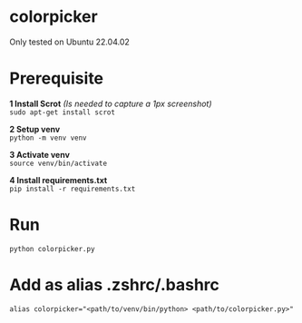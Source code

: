 # colorpicker
Only tested on Ubuntu 22.04.02

# Prerequisite
**1 Install Scrot** *(Is needed to capture a 1px screenshot)*  
`sudo apt-get install scrot`

**2 Setup venv**  
`python -m venv venv`

**3 Activate venv**  
`source venv/bin/activate`

**4 Install requirements.txt**  
`pip install -r requirements.txt`  

# Run
`python colorpicker.py`

# Add as alias .zshrc/.bashrc  
`alias colorpicker="<path/to/venv/bin/python> <path/to/colorpicker.py>"`